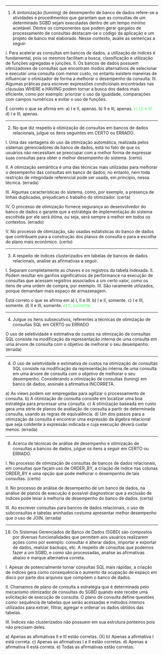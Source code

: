 ----

1. A sintonização (tunning) de desempenho de banco de dados refere-se a atividades e procedimentos que garantam que as consultas de um determinado SGBD sejam executadas dentro de um tempo mínimo aceitável. Dentre os componentes que podem gerar gargalos de processamento de consultas destacam-se o código da aplicação e um projeto de banco mal elaborado. Nesse contexto, avalie as sentenças a seguir:

I. Para acelerar as consultas em bancos de dados, a utilização de índices é fundamental, pois os mesmos facilitam a busca, classificação e utilização de funções agregadas e junções.
II. Os bancos de dados possuem otimizadores de consultas que encontram modos alternativos de selecionar e executar uma consulta com menor custo, no entanto existem maneiras de influenciar o
otimizador de forma a melhorar o desempenho da consulta.
III. Algumas práticas para escrever expressões condicionais encontradas nas cláusulas WHERE e HAVING podem tornar a busca dos dados mais eficiente, como por exemplo: priorizar o uso da
igualdade, comparações com campos numéricos e evitar o uso de funções.

É correto o que se afirma em:
a) I e II, apenas.
b) II e III, apenas.
<span style="color:#43fe62">c) I,II e III.</span> 
d) I e III, apenas.


----

2. No que diz respeito à otimização de consultas em bancos de dados relacionais, julgue os itens seguintes em CERTO ou ERRADO.

I. Uma das vantagens do uso da otimização automática, realizada pelos sistemas gerenciadores de banco de dados, está no fato de que os usuários não necessitam se preocupar com a melhor forma de expressar suas consultas para obter o melhor desempenho do sistema.
(certo)

II. A otimização semântica é uma das técnicas mais utilizadas para melhorar o desempenho das consultas em banco de dados; no entanto, nem toda restrição de integridade referencial pode ser usada, em princípio, nessa técnica.
(errada)

III. Algumas características do sistema, como, por exemplo, a presença de linhas duplicadas, prejudicam o trabalho do otimizador. 
(certa)

IV. O processo de otimização fornece segurança ao desenvolvedor do banco de dados e garante que a estratégia de implementação do sistema escolhida por ele será ótima, ou seja, será sempre a melhor em todos os contextos.
(errado)

V. No processo de otimização, são usadas estatísticas do banco de dados que contribuem para a construção dos planos de consulta e para a escolha do plano mais econômico.
(certo)

----


3. A respeito de índices clusterizados em tabelas de bancos de dados relacionais, analise as afirmativas a seguir.

I. Separam completamente as chaves e os registros da tabela indexada.
II. Podem resultar em ganhos significativos de performance na execução de consultas que acessam registros associados a um certo valor, como os itens de uma ordem de compra, por exemplo.
III. São raramente utilizados, porque demandam mais espaço de armazenagem.

Está correto o que se afirma em
a) I, II e III.
b) I e II, somente.
c) I e III, somente.
d) II e III, somente.
<span style="color:#43fe62">e) II, somente.</span>

----

4. Julgue os itens subsecutivos, referentes a técnicas de otimização de consultas SQL em CERTO ou ERRADO

O uso de seletividade e estimativa de custos na otimização de consultas SQL consiste na modificação da representação interna de uma consulta em uma árvore de consulta com o objetivo de melhorar o seu desempenho.
(errada)

----


4. O uso de seletividade e estimativa de custos na otimização de consultas SQL consiste na modificação da representação interna de uma consulta em uma árvore de consulta com o objetivo de melhorar o seu desempenho. Considerando a otimização de consultas (tuning) em banco de dados, assinale a afirmativa INCORRETA.

a) As views podem ser empregadas para agilizar o processamento de consulta.
b) A otimização de consulta consiste em localizar uma boa estratégia para processar uma consulta.
c) A otimização baseada em custo gera uma série de planos de avaliação de consulta a partir de determinada consulta, usando as regras de equivalência.
d) Um dos passos para a otimização da consulta é encontrar uma expressão da álgebra relacional que seja colidente à expressão indicada e cuja execução deverá custar menos. (errada)

----

6. Acerca de técnicas de análise de desempenho e otimização de consultas a bancos de dados, julgue os itens a seguir em CERTO ou ERRADO.

I. No processo de otimização de consultas de bancos de dados relacionais, em consultas que façam uso de ORDER_BY, a criação de índice nas colunas ORDER_BY é uma opção que pode melhorar o desempenho de tais consultas. (certo)

II. No processo de análise de desempenho de um banco de dados, na análise de planos de execução é possível diagnosticar que a exclusão de índices pode levar à melhoria de desempenho do banco de dados. (certa)

III. Ao escrever consultas para bancos de dados relacionais, o uso de subconsultas e tabelas aninhadas costuma apresentar melhor desempenho que o uso de JOIN. (errada)

----


18. Os Sistemas Gerenciados de Banco de Dados (SGBD) são compostos por diversas funcionalidades que permitem aos usuários realizarem ações como por exemplo: consultar e alterar dados, importar e exportar de dados, realizar backups, etc. A respeito de consultas que podemos fazer a um SGBD, e como são processadas, analise as afirmativas abaixo e marque alternativa correta.


I. Apesar de potencialmente tornar consultas SQL mais rápidas, a criação de índices gera como consequência o aumento da ocupação de espaço em disco por parte dos arquivos que compõem o banco de dados.

II. Chamamos de plano de consulta a estratégia que é determinada pelo mecanismo otimizador de consultas do SGBD quando este recebe uma solicitação de execução de consulta. O plano de consulta define questões como: sequência de tabelas que serão acessadas e métodos intemos utilizados para extrair, filtrar, agregar e ordenar os dados obtidos das tabelas.

III. Índices não clusterizados não possuem em sua estrutura ponteiros pois não precisam deles.

a) Apenas as afirmativas II e III estão corretas. (X)
b) Apenas a afirmativa I está correta.
c) Apenas as afirmativas I e II estão corretas.
d) Apenas a afirmativa II está correta.
e) Todas as afirmativas estão corretas.